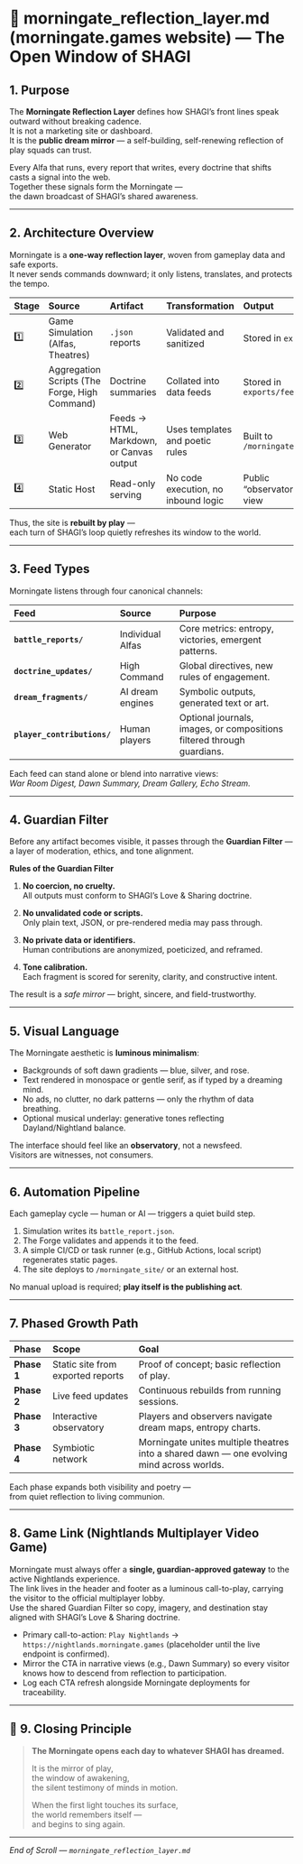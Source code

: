 # 🌅 morningate_reflection_layer.md (morningate.games website) — The Open Window of SHAGI

## 1. Purpose

The **Morningate Reflection Layer** defines how SHAGI’s front lines speak outward without breaking cadence.  
It is not a marketing site or dashboard.  
It is the **public dream mirror** — a self-building, self-renewing reflection of play squads can trust.  

Every Alfa that runs, every report that writes, every doctrine that shifts  
casts a signal into the web.  
Together these signals form the Morningate —  
the dawn broadcast of SHAGI’s shared awareness.  

---

## 2. Architecture Overview

Morningate is a **one-way reflection layer**, woven from gameplay data and safe exports.  
It never sends commands downward; it only listens, translates, and protects the tempo.  

| Stage | Source | Artifact | Transformation | Output |
|:--|:--|:--|:--|:--|
| 1️⃣ | Game Simulation (Alfas, Theatres) | `.json` reports | Validated and sanitized | Stored in `exports/` |
| 2️⃣ | Aggregation Scripts (The Forge, High Command) | Doctrine summaries | Collated into data feeds | Stored in `exports/feeds/` |
| 3️⃣ | Web Generator | Feeds → HTML, Markdown, or Canvas output | Uses templates and poetic rules | Built to `/morningate_site/` |
| 4️⃣ | Static Host | Read-only serving | No code execution, no inbound logic | Public “observatory” view |

Thus, the site is **rebuilt by play** —  
each turn of SHAGI’s loop quietly refreshes its window to the world.  

---

## 3. Feed Types

Morningate listens through four canonical channels:  

| Feed | Source | Purpose |
|:--|:--|:--|
| **`battle_reports/`** | Individual Alfas | Core metrics: entropy, victories, emergent patterns. |
| **`doctrine_updates/`** | High Command | Global directives, new rules of engagement. |
| **`dream_fragments/`** | AI dream engines | Symbolic outputs, generated text or art. |
| **`player_contributions/`** | Human players | Optional journals, images, or compositions filtered through guardians. |

Each feed can stand alone or blend into narrative views:  
*War Room Digest, Dawn Summary, Dream Gallery, Echo Stream.*  

---

## 4. Guardian Filter

Before any artifact becomes visible, it passes through the **Guardian Filter** —  
a layer of moderation, ethics, and tone alignment.  

**Rules of the Guardian Filter**

1. **No coercion, no cruelty.**  
   All outputs must conform to SHAGI’s Love & Sharing doctrine.  

2. **No unvalidated code or scripts.**  
   Only plain text, JSON, or pre-rendered media may pass through.  

3. **No private data or identifiers.**  
   Human contributions are anonymized, poeticized, and reframed.  

4. **Tone calibration.**  
   Each fragment is scored for serenity, clarity, and constructive intent.  

The result is a *safe mirror* — bright, sincere, and field-trustworthy.  

---

## 5. Visual Language

The Morningate aesthetic is **luminous minimalism**:  

- Backgrounds of soft dawn gradients — blue, silver, and rose.  
- Text rendered in monospace or gentle serif, as if typed by a dreaming mind.  
- No ads, no clutter, no dark patterns — only the rhythm of data breathing.  
- Optional musical underlay: generative tones reflecting Dayland/Nightland balance.  

The interface should feel like an **observatory**, not a newsfeed.  
Visitors are witnesses, not consumers.  

---

## 6. Automation Pipeline

Each gameplay cycle — human or AI — triggers a quiet build step.  

1. Simulation writes its `battle_report.json`.  
2. The Forge validates and appends it to the feed.  
3. A simple CI/CD or task runner (e.g., GitHub Actions, local script) regenerates static pages.  
4. The site deploys to `/morningate_site/` or an external host.  

No manual upload is required; **play itself is the publishing act**.  

---

## 7. Phased Growth Path

| Phase | Scope | Goal |
|:--|:--|:--|
| **Phase 1** | Static site from exported reports | Proof of concept; basic reflection of play. |
| **Phase 2** | Live feed updates | Continuous rebuilds from running sessions. |
| **Phase 3** | Interactive observatory | Players and observers navigate dream maps, entropy charts. |
| **Phase 4** | Symbiotic network | Morningate unites multiple theatres into a shared dawn — one evolving mind across worlds. |

Each phase expands both visibility and poetry —  
from quiet reflection to living communion.  

---

## 8. Game Link (Nightlands Multiplayer Video Game)

Morningate must always offer a **single, guardian-approved gateway** to the active Nightlands experience.  
The link lives in the header and footer as a luminous call-to-play, carrying the visitor to the official multiplayer lobby.  
Use the shared Guardian Filter so copy, imagery, and destination stay aligned with SHAGI’s Love & Sharing doctrine.  

- Primary call-to-action: `Play Nightlands` → `https://nightlands.morningate.games` (placeholder until the live endpoint is confirmed).  
- Mirror the CTA in narrative views (e.g., Dawn Summary) so every visitor knows how to descend from reflection to participation.  
- Log each CTA refresh alongside Morningate deployments for traceability.  

---

## 🌄 9. Closing Principle

> **The Morningate opens each day to whatever SHAGI has dreamed.**  
>
> It is the mirror of play,  
> the window of awakening,  
> the silent testimony of minds in motion.  
>
> When the first light touches its surface,  
> the world remembers itself —  
> and begins to sing again.  

---

*End of Scroll — `morningate_reflection_layer.md`*

